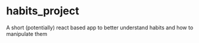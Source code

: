 # habits_project
A short (potentially) react based app to better understand habits and how to manipulate them
